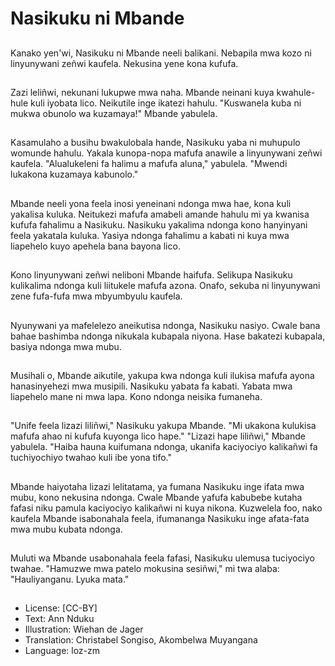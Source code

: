 # Nasikuku ni Mbande

##
Kanako yen'wi, Nasikuku ni Mbande neeli balikani. Nebapila mwa kozo ni linyunywani zeñwi kaufela. Nekusina yene kona kufufa.

##
Zazi leliñwi, nekunani lukupwe mwa naha. Mbande neinani kuya kwahule-hule kuli iyobata lico. Neikutile inge ikatezi hahulu. "Kuswanela kuba ni mukwa obunolo wa kuzamaya!" Mbande yabulela.

##
Kasamulaho a busihu bwakulobala hande, Nasikuku yaba ni muhupulo womunde hahulu. Yakala kunopa-nopa mafufa anawile a linyunywani zeñwi kaufela. "Alualukeleni fa halimu a mafufa aluna," yabulela. "Mwendi lukakona kuzamaya kabunolo."

##
Mbande neeli yona feela inosi yeneinani ndonga mwa hae, kona kuli yakalisa kuluka. Neitukezi mafufa amabeli amande hahulu mi ya kwanisa kufufa fahalimu a Nasikuku. Nasikuku yakalima ndonga kono hanyinyani feela yakatala kuluka. Yasiya ndonga fahalimu a kabati ni kuya mwa liapehelo kuyo apehela bana bayona lico.

##
Kono linyunywani zeñwi neliboni Mbande haifufa. Selikupa Nasikuku kulikalima ndonga kuli liitukele mafufa azona. Onafo, sekuba ni linyunywani zene fufa-fufa mwa mbyumbyulu kaufela.

##
Nyunywani ya mafelelezo aneikutisa ndonga, Nasikuku nasiyo. Cwale bana bahae bashimba ndonga nikukala kubapala niyona. Hase bakatezi kubapala, basiya ndonga mwa mubu.

##
Musihali o, Mbande aikutile, yakupa kwa ndonga kuli ilukisa mafufa ayona hanasinyehezi mwa musipili. Nasikuku yabata fa kabati. Yabata mwa liapehelo mane ni mwa lapa. Kono ndonga neisika fumaneha.

##
"Unife feela lizazi liliñwi," Nasikuku yakupa Mbande. "Mi ukakona kulukisa mafufa ahao ni kufufa kuyonga lico hape." "Lizazi hape liliñwi," Mbande yabulela. "Haiba hauna kuifumana ndonga, ukanifa kaciyociyo kalikañwi fa tuchiyochiyo twahao kuli ibe yona tifo."

##
Mbande haiyotaha lizazi lelitatama, ya fumana Nasikuku inge ifata mwa mubu, kono nekusina ndonga. Cwale Mbande yafufa kabubebe kutaha fafasi niku pamula kaciyociyo kalikañwi ni kuya nikona. Kuzwelela foo, nako kaufela Mbande isabonahala feela, ifumananga Nasikuku inge afata-fata mwa mubu kubata ndonga.

##
Muluti wa Mbande usabonahala feela fafasi, Nasikuku ulemusa tuciyociyo twahae. "Hamuzwe mwa patelo mokusina sesiñwi," mi twa alaba: "Hauliyanganu. Lyuka mata."

##
* License: [CC-BY]
* Text: Ann Nduku
* Illustration: Wiehan de Jager
* Translation: Christabel Songiso, Akombelwa Muyangana
* Language: loz-zm
